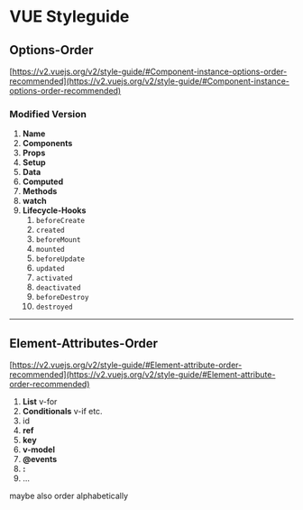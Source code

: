 # VUE Styleguide

## Options-Order

[https://v2.vuejs.org/v2/style-guide/#Component-instance-options-order-recommended](https://v2.vuejs.org/v2/style-guide/#Component-instance-options-order-recommended)

### Modified Version

1. **Name**
2. **Components** 
3. **Props**
4. **Setup**
5. **Data**
6. **Computed**
7. **Methods**
8. **watch**
9. **Lifecycle-Hooks**
   1. `beforeCreate`
   2. `created`
   3. `beforeMount`
   4. `mounted`
   5. `beforeUpdate`
   6. `updated`
   7. `activated`
   8. `deactivated`
   9. `beforeDestroy`
   10. `destroyed`

------

## Element-Attributes-Order

[https://v2.vuejs.org/v2/style-guide/#Element-attribute-order-recommended](https://v2.vuejs.org/v2/style-guide/#Element-attribute-order-recommended)

1. **List** v-for
2. **Conditionals** v-if etc.
3. id
4. **ref**
5. **key**
6. **v-model**
7. **@events**
8. **:**
9. ...



maybe also order alphabetically

